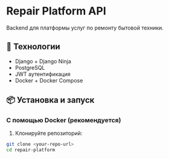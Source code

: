 # Repair Platform API

Backend для платформы услуг по ремонту бытовой техники.

## 🚀 Технологии

- Django + Django Ninja
- PostgreSQL
- JWT аутентификация
- Docker + Docker Compose

## 📦 Установка и запуск

### С помощью Docker (рекомендуется)

1. Клонируйте репозиторий:
```bash
git clone <your-repo-url>
cd repair-platform